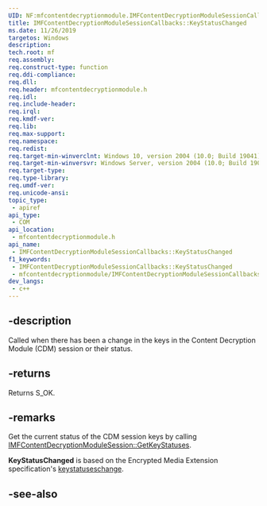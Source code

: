 ```yaml
---
UID: NF:mfcontentdecryptionmodule.IMFContentDecryptionModuleSessionCallbacks.KeyStatusChanged
title: IMFContentDecryptionModuleSessionCallbacks::KeyStatusChanged
ms.date: 11/26/2019
targetos: Windows
description: 
tech.root: mf
req.assembly: 
req.construct-type: function
req.ddi-compliance: 
req.dll: 
req.header: mfcontentdecryptionmodule.h
req.idl: 
req.include-header: 
req.irql: 
req.kmdf-ver: 
req.lib: 
req.max-support: 
req.namespace: 
req.redist: 
req.target-min-winverclnt: Windows 10, version 2004 (10.0; Build 19041)
req.target-min-winversvr: Windows Server, version 2004 (10.0; Build 19041)
req.target-type: 
req.type-library: 
req.umdf-ver: 
req.unicode-ansi: 
topic_type:
 - apiref
api_type:
 - COM
api_location:
 - mfcontentdecryptionmodule.h
api_name:
 - IMFContentDecryptionModuleSessionCallbacks::KeyStatusChanged
f1_keywords:
 - IMFContentDecryptionModuleSessionCallbacks::KeyStatusChanged
 - mfcontentdecryptionmodule/IMFContentDecryptionModuleSessionCallbacks::KeyStatusChanged
dev_langs:
 - c++
---
```


## -description

Called when there has been a change in the keys in the Content Decryption Module (CDM) session or their status.



## -returns

Returns S_OK.

## -remarks

Get the current status of the CDM session keys by calling [IMFContentDecryptionModuleSession::GetKeyStatuses](nf-mfcontentdecryptionmodule-imfcontentdecryptionmodulesession-getkeystatuses.md). 

**KeyStatusChanged** is based on the Encrypted Media Extension specification's [keystatuseschange](https://www.w3.org/TR/2017/REC-encrypted-media-20170918/#dom-evt-keystatuseschange).

## -see-also

